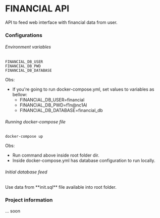 # FINANCIAL API
API to feed web interface with financial data from user.

### Configurations

<h6>Environment variables</h6>


```
FINANCIAL_DB_USER
FINANCIAL_DB_PWD
FINANCIAL_DB_DATABASE
```
Obs:
* If you're going to run docker-compose.yml, set values to variables as bellow:
  * FINANCIAL_DB_USER=financial 
  * FINANCIAL_DB_PWD=f1n@nc1Al 
  * FINANCIAL_DB_DATABASE=financial_db


<h6>Running docker-compose file</h6>

```
docker-compose up
```
Obs:
* Run command above inside root folder dir.
* Inside docker-compose.yml has database configuration to run locally.

<h6>Initial database feed</h6>
Use data from **init.sql** file available into root folder.

### Project information
... soon